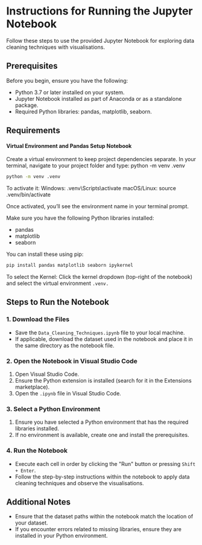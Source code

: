 
# Instructions for Running the Jupyter Notebook

Follow these steps to use the provided Jupyter Notebook for exploring data cleaning techniques with visualisations.

## Prerequisites
Before you begin, ensure you have the following:
- Python 3.7 or later installed on your system.
- Jupyter Notebook installed as part of Anaconda or as a standalone package.
- Required Python libraries: pandas, matplotlib, seaborn.

## Requirements

####  Virtual Environment and Pandas Setup Notebook
Create a virtual environment to keep project dependencies separate. 
In your terminal, navigate to your project folder and type: python -m venv .venv
``` bash
python -m venv .venv
```

To activate it:
Windows: .venv\Scripts\activate
macOS/Linux: source .venv/bin/activate

Once activated, you’ll see the environment name in your terminal prompt.

Make sure you have the following Python libraries installed:
- pandas
- matplotlib
- seaborn

You can install these using pip:
```bash
pip install pandas matplotlib seaborn ipykernel 
```
To select the Kernel:
Click the kernel dropdown (top-right of the notebook) and select the virtual environment `.venv.`

## Steps to Run the Notebook

### 1. Download the Files
- Save the `Data_Cleaning_Techniques.ipynb` file to your local machine.
- If applicable, download the dataset used in the notebook and place it in the same directory as the notebook file.

### 2. Open the Notebook in Visual Studio Code
1. Open Visual Studio Code.
2. Ensure the Python extension is installed (search for it in the Extensions marketplace).
3. Open the `.ipynb` file in Visual Studio Code.

### 3. Select a Python Environment
1. Ensure you have selected a Python environment that has the required libraries installed.
2. If no environment is available, create one and install the prerequisites.

### 4. Run the Notebook
- Execute each cell in order by clicking the "Run" button or pressing `Shift + Enter`.
- Follow the step-by-step instructions within the notebook to apply data cleaning techniques and observe the visualisations.

## Additional Notes
- Ensure that the dataset paths within the notebook match the location of your dataset.
- If you encounter errors related to missing libraries, ensure they are installed in your Python environment.